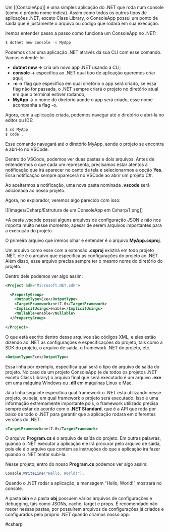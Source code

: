 Um [[ConsoleApp]] é uma simples aplicação do .NET que roda num console (como o próprio nome indica). Assim como todos os outros tipos de aplicações .NET, exceto Class Library, o ConsoleApp possui um ponto de saída que é justamente o arquivo ou código que rodará em sua execução.

Iremos entender passo a passo como funciona um ConsoleApp no .NET:

```bash
$ dotnet new console -o MyApp
```

Podemos criar uma aplicação .NET através da sua CLI com esse comando. Vamos entendê-lo:

-   **dotnet new →** cria um novo app .NET usando a CLI;
-   **console →** especifica ao .NET qual tipo de aplicação queremos criar aqui;
-   **************-o →************** flag que especifica em qual diretório o app será criado, se essa flag não for passada, o .NET sempre criará o projeto no diretório atual em que o terminal estiver rodando;
-   **MyApp →** o nome do diretório aonde o app será criado, esse nome acompanha a flag -o.

Agora, com a aplicação criada, podemos navegar até o diretório e abri-la no editor ou IDE:

```bash
$ cd MyApp
$ code .
```

Esse comando navegará até o diretório MyApp, aonde o projeto se encontra e abrí-lo no VSCode.

Dentro do VSCode, podemos ver duas pastas e dois arquivos. Antes de entendermos o que cada um representa, precisamos estar atentos à notificação que irá aparecer no canto da tela e selecionarmos a opção **Yes**. Essa notificação sempre aparecerá no VSCode ao abrir um projeto C#.

Ao aceitarmos a notificação, uma nova pasta nominada **.vscode** será adicionada ao nosso projeto.

Agora, no explorador, veremos algo parecido com isso:

![[images/Csharp/Estrutura de um ConsoleApp em Csharp/1.png]]

*A pasta .vscode possui alguns arquivos de configuração JSON e não nos importa muito nesse momento, apesar de serem arquivos importantes para a execução do projeto.

O primeiro arquivo que iremos olhar e entender é o arquivo **MyApp.csproj**.

Um arquivo como esse com a extensão **.csproj** existirá em todo projeto .NET, ele é o arquivo que especifica as configurações do projeto ao .NET. Além disso, esse arquivo precisa sempre ter o mesmo nome do diretório do projeto.

Dentro dele podemos ver algo assim:

```xml
<Project Sdk="Microsoft.NET.Sdk">

  <PropertyGroup>
    <OutputType>Exe</OutputType>
    <TargetFramework>net7.0</TargetFramework>
    <ImplicitUsings>enable</ImplicitUsings>
    <Nullable>enable</Nullable>
  </PropertyGroup>

</Project>
```

O que está escrito dentro desse arquivos são códigos XML, e eles estão dizendo ao .NET as configurações e especificações do projeto, tais como a SDK do projeto, o arquivo de saída, o framework .NET do projeto, etc.

```xml
<OutputType>Exe</OutputType>
```

Essa linha por exemplo, especifica qual será o tipo de arquivo de saída do projeto. No caso de um projeto ConsoleApp (e de todos os projetos .NET exceto Class Library) o arquivo final que será executado é um arquivo ********.exe******** em uma máquina Windows ou ********.dll******** em máquinas Linux e Mac.

Já a linha seguinte especifica qual framework o .NET está utilizando nesse projeto, ou seja, em qual framework o projeto será executado. Isso é uma informação extremamente importante pois, o framework utilizado precisa sempre estar de acordo com o **************.NET Standard**************, que é a API que roda por baixo de todo o .NET para garantir que a aplicação rodará em diferentes versões do .NET.

```xml
<TargetFramework>net7.0</TargetFramework>
```

O arquivo **Program.cs** é o arquivo de saída do projeto. Em outras palavras, quando o .NET executar a aplicação ele irá procurar pelo arquivo de saída, pois ele é o arquivo que contém as instruções do que a aplicação irá fazer quando o .NET tentar subí-la.

Nesse projeto, entro do nosso ********************Program.cs******************** podemos ver algo assim:

```csharp
Console.WriteLine("Hello, World!");
```

Quando o .NET rodar a aplicação, a mensagem “Hello, World!” mostrará no console.

A pasta **bin** e a pasta **obj** possuem vários arquivos de configurações e debugging, tais como JSONs, cache, target e props. É recomendado não mexer nessas pastas, por possuírem arquivos de configurações já criados e configurados pelo próprio .NET quando criamos nosso app.

#csharp